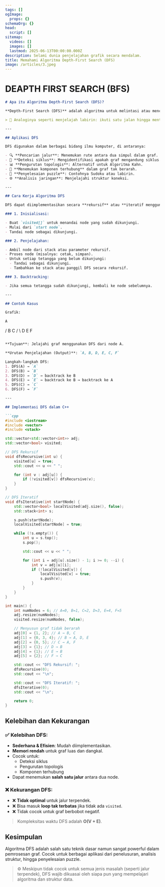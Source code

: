 ```yaml
---
tags: []
ogImage:
  props: {}
schemaOrg: {}
head:
  script: []
sitemap:
  videos: []
  images: []
  lastmod: 2025-06-13T00:00:00.000Z
description: Selami dunia penjelajahan grafik secara mendalam.
title: Memahami Algoritma Depth-First Search (DFS)
image: /articles/3.jpeg
---
```


# DEAPTH FIRST SEARCH (BFS)

```md
# Apa itu Algoritma Depth-First Search (DFS)?

**Depth-First Search (DFS)** adalah algoritma untuk melintasi atau mencari elemen dalam struktur data seperti **pohon** atau **grafik**. DFS memulai penelusuran dari node akar (atau node yang dipilih) dan menjelajah sejauh mungkin di sepanjang setiap cabang sebelum melakukan *backtrack*.

> 🎯 Analoginya seperti menjelajah labirin: ikuti satu jalan hingga mentok, lalu kembali ke percabangan sebelumnya dan coba jalur lain.

---

## Aplikasi DFS

DFS digunakan dalam berbagai bidang ilmu komputer, di antaranya:

- 🔍 **Pencarian jalur**: Menemukan rute antara dua simpul dalam graf.
- 🔁 **Deteksi siklus**: Mengidentifikasi apakah graf mengandung siklus.
- 📊 **Pengurutan topologis**: Alternatif untuk Algoritma Kahn.
- 🔗 **Menemukan komponen terhubung** dalam graf tak berarah.
- 🧩 **Penyelesaian puzzle**: Contohnya Sudoku atau labirin.
- 🌐 **Analisis jaringan**: Menjelajahi struktur koneksi.

---

## Cara Kerja Algoritma DFS

DFS dapat diimplementasikan secara **rekursif** atau **iteratif menggunakan stack**.

### 1. Inisialisasi:

- Buat `visited[]` untuk menandai node yang sudah dikunjungi.
- Mulai dari `start node`.
- Tandai node sebagai dikunjungi.

### 2. Penjelajahan:

- Ambil node dari stack atau parameter rekursif.
- Proses node (misalnya: cetak, simpan).
- Untuk setiap tetangga yang belum dikunjungi:
  - Tandai sebagai dikunjungi.
  - Tambahkan ke stack atau panggil DFS secara rekursif.

### 3. Backtracking:

- Jika semua tetangga sudah dikunjungi, kembali ke node sebelumnya.

---

## Contoh Kasus

Grafik:
```

```md
A
```

/ B C / \ D E F

````md

**Tujuan**: Jelajahi graf menggunakan DFS dari node A.

**Urutan Penjelajahan (Output)**: `A, B, D, E, C, F`

Langkah-langkah DFS:
1. DFS(A) → `A`
2. DFS(B) → `B`
3. DFS(D) → `D` → backtrack ke B
4. DFS(E) → `E` → backtrack ke B → backtrack ke A
5. DFS(C) → `C`
6. DFS(F) → `F`

---

## Implementasi DFS dalam C++

```cpp
#include <iostream>
#include <vector>
#include <stack>

std::vector<std::vector<int>> adj;
std::vector<bool> visited;

// DFS Rekursif
void dfsRecursive(int u) {
    visited[u] = true;
    std::cout << u << " ";

    for (int v : adj[u]) {
        if (!visited[v]) dfsRecursive(v);
    }
}

// DFS Iteratif
void dfsIterative(int startNode) {
    std::vector<bool> localVisited(adj.size(), false);
    std::stack<int> s;

    s.push(startNode);
    localVisited[startNode] = true;

    while (!s.empty()) {
        int u = s.top();
        s.pop();

        std::cout << u << " ";

        for (int i = adj[u].size() - 1; i >= 0; --i) {
            int v = adj[u][i];
            if (!localVisited[v]) {
                localVisited[v] = true;
                s.push(v);
            }
        }
    }
}

int main() {
    int numNodes = 6; // A=0, B=1, C=2, D=3, E=4, F=5
    adj.resize(numNodes);
    visited.resize(numNodes, false);

    // Menyusun graf tidak berarah
    adj[0] = {1, 2}; // A → B, C
    adj[1] = {0, 3, 4}; // B → A, D, E
    adj[2] = {0, 5}; // C → A, F
    adj[3] = {1}; // D → B
    adj[4] = {1}; // E → B
    adj[5] = {2}; // F → C

    std::cout << "DFS Rekursif: ";
    dfsRecursive(0);
    std::cout << "\n";

    std::cout << "DFS Iteratif: ";
    dfsIterative(0);
    std::cout << "\n";

    return 0;
}
````

## Kelebihan dan Kekurangan

### ✅ Kelebihan DFS:

- **Sederhana & Efisien**: Mudah diimplementasikan.
- **Memori rendah** untuk graf luas dan dangkal.
- Cocok untuk:
  - Deteksi siklus
  - Pengurutan topologis
  - Komponen terhubung
- Dapat menemukan **salah satu jalur** antara dua node.

### ❌ Kekurangan DFS:

- ❌ **Tidak optimal** untuk jalur terpendek.
- ❌ Bisa masuk **loop tak terbatas** jika tidak ada `visited`.
- ❌ Tidak cocok untuk graf berbobot negatif.

> Kompleksitas waktu DFS adalah **O(V + E)**.

## Kesimpulan

Algoritma DFS adalah salah satu teknik dasar namun sangat powerful dalam pemrosesan graf. Cocok untuk berbagai aplikasi dari penelusuran, analisis struktur, hingga penyelesaian puzzle.

> ⚙️ Meskipun tidak cocok untuk semua jenis masalah (seperti jalur terpendek), DFS wajib dikuasai oleh siapa pun yang mempelajari algoritma dan struktur data.
